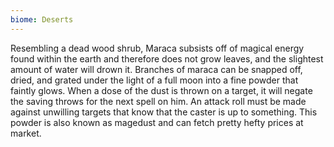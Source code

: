 ```yaml
---
biome: Deserts
---
```

Resembling a dead wood shrub, Maraca subsists off of magical energy found within the earth and therefore does not grow leaves, and the slightest amount of water will drown it. Branches of maraca can be snapped off, dried, and grated under the light of a full moon into a fine powder that faintly glows. When a dose of the dust is thrown on a target, it will negate the saving throws for the next spell on him. An attack roll must be made against unwilling targets that know that the caster is up to something. This powder is also known as magedust and can fetch pretty hefty prices at market. 

